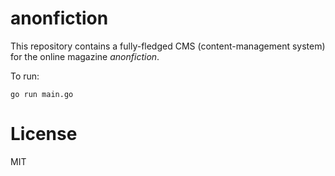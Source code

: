 # anonfiction

This repository contains a fully-fledged CMS (content-management system) for the online magazine *anonfiction*.

To run:

```
go run main.go
```

# License

MIT
